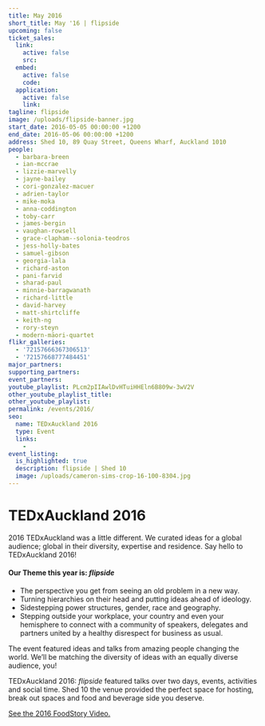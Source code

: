 ```yaml
---
title: May 2016
short_title: May '16 | flipside
upcoming: false
ticket_sales:
  link:
    active: false
    src:
  embed:
    active: false
    code:
  application:
    active: false
    link:
tagline: flipside
image: /uploads/flipside-banner.jpg
start_date: 2016-05-05 00:00:00 +1200
end_date: 2016-05-06 00:00:00 +1200
address: Shed 10, 89 Quay Street, Queens Wharf, Auckland 1010
people:
  - barbara-breen
  - ian-mccrae
  - lizzie-marvelly
  - jayne-bailey
  - cori-gonzalez-macuer
  - adrien-taylor
  - mike-moka
  - anna-coddington
  - toby-carr
  - james-bergin
  - vaughan-rowsell
  - grace-clapham--solonia-teodros
  - jess-holly-bates
  - samuel-gibson
  - georgia-lala
  - richard-aston
  - pani-farvid
  - sharad-paul
  - minnie-barragwanath
  - richard-little
  - david-harvey
  - matt-shirtcliffe
  - keith-ng
  - rory-steyn
  - modern-māori-quartet
flikr_galleries:
  - '72157666367306513'
  - '72157668777484451'
major_partners:
supporting_partners:
event_partners:
youtube_playlist: PLcm2pIIAwlDvHTuiHHEln6B809w-3wV2V
other_youtube_playlist_title:
other_youtube_playlist:
permalink: /events/2016/
seo:
  name: TEDxAuckland 2016
  type: Event
  links:
    -
event_listing:
  is_highlighted: true
  description: flipside | Shed 10
  image: /uploads/cameron-sims-crop-16-100-8304.jpg
---
```

# TEDxAuckland 2016

2016 TEDxAuckland was a little different. We curated ideas for a global audience; global in their diversity, expertise and residence. Say hello to TEDxAuckland 2016\!

#### Our Theme this year is: *flipside*

* The perspective you get from seeing an old problem in a new way.
* Turning hierarchies on their head and putting ideas ahead of ideology.
* Sidestepping power structures, gender, race and geography.
* Stepping outside your workplace, your country and even your hemisphere to connect with a community of speakers, delegates and partners united by a healthy disrespect for business as usual.

The event featured ideas and talks from amazing people changing the world. We’ll be matching the diversity of ideas with an equally diverse audience, you\!

TEDxAuckland 2016: *flipside* featured talks over two days, events, activities and social time. Shed 10 the venue provided the perfect space for hosting, break out spaces and food and beverage side you deserve.

[See the 2016 FoodStory Video.](https://www.youtube.com/watch?v=J0s-ob4FGcg)